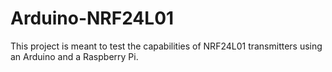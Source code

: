 # Arduino-NRF24L01
This project is meant to test the capabilities of NRF24L01 transmitters using an Arduino and a Raspberry Pi.

